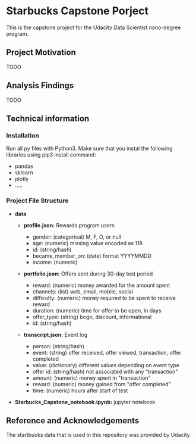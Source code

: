 # Starbucks Capstone Porject


This is the capstone project for the Udacity Data Scientist nano-degree program. 

## Project Motivation
TODO

## Analysis Findings
TODO


## Technical information


### Installation
Run all py files with Python3. Make sure that you instal the following libraries using pip3 install command:
 - pandas
 - sklearn
 - plotly
 - .....


### Project File Structure
* **data** 
  * **profile.json:** Rewards program users 
    * gender: (categorical) M, F, O, or null
    * age: (numeric) missing value encoded as 118
    * id: (string/hash)
    * became_member_on: (date) format YYYYMMDD
    * income: (numeric)

  * **portfolio.json:** Offers sent during 30-day test period 
    * reward: (numeric) money awarded for the amount spent
    * channels: (list) web, email, mobile, social
    * difficulty: (numeric) money required to be spent to receive reward
    * duration: (numeric) time for offer to be open, in days
    * offer_type: (string) bogo, discount, informational
    * id: (string/hash)

  * **transcript.json:** Event log
    * person: (string/hash)
    * event: (string) offer received, offer viewed, transaction, offer completed
    * value: (dictionary) different values depending on event type
    * offer id: (string/hash) not associated with any "transaction"
    * amount: (numeric) money spent in "transaction"
    * reward: (numeric) money gained from "offer completed"
    * time: (numeric) hours after start of test
    
* **Starbucks_Capstone_notebook.ipynb:** jupyter notebook


## Reference and Acknowledgements
The startbucks data that is used in this repository was provided by Udacity
